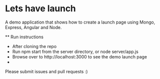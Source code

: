 Lets have launch
================

A demo application that shows how to create a launch page using Mongo, Express, Angular and Node. 

** Run instructions
- After cloning the repo
- Run npm start from the server directory, or node server/app.js
- Browse over to http://localhost:3000 to see the demo launch page
- 

Please submit issues and pull requests :)
